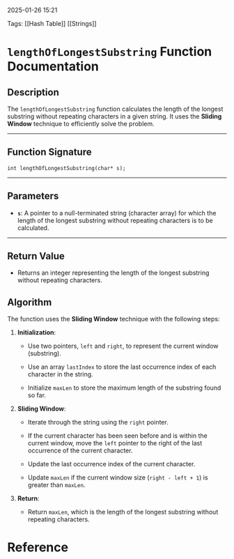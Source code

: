 2025-01-26 15:21

Tags: [[Hash Table]]
[[Strings]]


# `lengthOfLongestSubstring` Function Documentation

## Description

The `lengthOfLongestSubstring` function calculates the length of the longest substring without repeating characters in a given string. It uses the **Sliding Window** technique to efficiently solve the problem.

---

## Function Signature

`int lengthOfLongestSubstring(char* s);`

---

## Parameters

- **`s`**: A pointer to a null-terminated string (character array) for which the length of the longest substring without repeating characters is to be calculated.
    

---

## Return Value

- Returns an integer representing the length of the longest substring without repeating characters.
## Algorithm

The function uses the **Sliding Window** technique with the following steps:

1. **Initialization**:
    
    - Use two pointers, `left` and `right`, to represent the current window (substring).
        
    - Use an array `lastIndex` to store the last occurrence index of each character in the string.
        
    - Initialize `maxLen` to store the maximum length of the substring found so far.
        
2. **Sliding Window**:
    
    - Iterate through the string using the `right` pointer.
        
    - If the current character has been seen before and is within the current window, move the `left` pointer to the right of the last occurrence of the current character.
        
    - Update the last occurrence index of the current character.
        
    - Update `maxLen` if the current window size (`right - left + 1`) is greater than `maxLen`.
        
3. **Return**:
    
    - Return `maxLen`, which is the length of the longest substring without repeating characters.



# Reference

